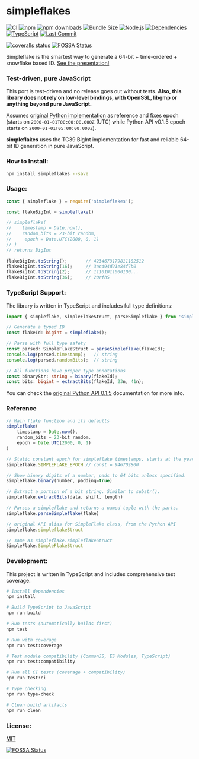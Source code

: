 # simpleflakes

[![CI](https://github.com/leodutra/simpleflakes/actions/workflows/ci.yml/badge.svg)](https://github.com/leodutra/simpleflakes/actions/workflows/ci.yml)
[![npm][npm-badge]][npm-link]
[![npm downloads](https://img.shields.io/npm/dm/simpleflakes.svg?style=flat)](https://www.npmjs.com/package/simpleflakes)
[![Bundle Size](https://img.shields.io/bundlephobia/minzip/simpleflakes?style=flat)](https://bundlephobia.com/package/simpleflakes)
[![Node.js](https://img.shields.io/badge/node-%3E%3D16.0.0-brightgreen.svg?style=flat)](https://nodejs.org/)
[![Dependencies](https://img.shields.io/badge/dependencies-0-green.svg?style=flat)](https://www.npmjs.com/package/simpleflakes)
[![TypeScript](https://img.shields.io/badge/TypeScript-Ready-blue.svg)](https://www.typescriptlang.org/)
[![Last Commit](https://img.shields.io/github/last-commit/leodutra/simpleflakes.svg?style=flat)](https://github.com/leodutra/simpleflakes)
<!-- [![codacy quality][codacy-quality-badge]][codacy-quality-link]
[![codacy coverage][codacy-coverage-badge]][codacy-coverage-link] -->
[![coveralls status][coveralls-badge]][coveralls-link] [![FOSSA Status](https://app.fossa.io/api/projects/git%2Bgithub.com%2Fleodutra%2Fsimpleflakes.svg?type=shield)](https://app.fossa.io/projects/git%2Bgithub.com%2Fleodutra%2Fsimpleflakes?ref=badge_shield)

Simpleflake is the smartest way to generate a 64-bit + time-ordered + snowflake based ID. [See the presentation!](http://akmanalp.com/simpleflake_presentation/)

### Test-driven, pure JavaScript
This port is test-driven and no release goes out without tests.
**Also, this library does not rely on low-level bindings, with OpenSSL, libgmp or anything beyond pure JavaScript.**

Assumes [original Python implementation](https://simpleflake.readthedocs.org/en/latest/) as reference and fixes epoch (starts on `2000-01-01T00:00:00.000Z` (UTC) while Python API v0.1.5 epoch starts on `2000-01-01T05:00:00.000Z`).

**simpleflakes** uses the TC39 BigInt implementation for fast and reliable 64-bit ID generation in pure JavaScript.

### How to Install:

```sh
npm install simpleflakes --save
```

### Usage:
```js
const { simpleflake } = require('simpleflakes');

const flakeBigInt = simpleflake()

// simpleflake(
//    timestamp = Date.now(),
//    random_bits = 23-bit random,
//     epoch = Date.UTC(2000, 0, 1)
// )
// returns BigInt

flakeBigInt.toString();       // 4234673179811182512
flakeBigInt.toString(16);     // 3ac494d21e84f7b0
flakeBigInt.toString(2);      // 11101011000100...
flakeBigInt.toString(36);     // 20rfh5
```

### TypeScript Support:
The library is written in TypeScript and includes full type definitions:

```typescript
import { simpleflake, SimpleFlakeStruct, parseSimpleflake } from 'simpleflakes';

// Generate a typed ID
const flakeId: bigint = simpleflake();

// Parse with full type safety
const parsed: SimpleFlakeStruct = parseSimpleflake(flakeId);
console.log(parsed.timestamp);   // string
console.log(parsed.randomBits);  // string

// All functions have proper type annotations
const binaryStr: string = binary(flakeId);
const bits: bigint = extractBits(flakeId, 23n, 41n);
```

You can check the [original Python API 0.1.5](https://simpleflake.readthedocs.org/en/latest/) documentation for more info.


### Reference
```js
// Main flake function and its defaults
simpleflake(
    timestamp = Date.now(),
    random_bits = 23-bit random,
    epoch = Date.UTC(2000, 0, 1)
)

// Static constant epoch for simpleflake timestamps, starts at the year 2000
simpleflake.SIMPLEFLAKE_EPOCH // const = 946702800

// Show binary digits of a number, pads to 64 bits unless specified.
simpleflake.binary(number, padding=true)

// Extract a portion of a bit string. Similar to substr().
simpleflake.extractBits(data, shift, length)

// Parses a simpleflake and returns a named tuple with the parts.
simpleflake.parseSimpleflake(flake)

// original API alias for SimpleFlake class, from the Python API
simpleflake.simpleflakeStruct

// same as simpleflake.simpleflakeStruct
SimpleFlake.SimpleFlakeStruct
```

### Development:

This project is written in TypeScript and includes comprehensive test coverage.

```sh
# Install dependencies
npm install

# Build TypeScript to JavaScript
npm run build

# Run tests (automatically builds first)
npm test

# Run with coverage
npm run test:coverage

# Test module compatibility (CommonJS, ES Modules, TypeScript)
npm run test:compatibility

# Run all CI tests (coverage + compatibility)
npm run test:ci

# Type checking
npm run type-check

# Clean build artifacts
npm run clean
```

### License:

[MIT](https://raw.githubusercontent.com/leodutra/simpleflakes/master/LICENSE)

[npm-badge]: https://img.shields.io/npm/v/simpleflakes.svg?style=flat
[codacy-coverage-badge]: https://api.codacy.com/project/badge/Coverage/f71ef817e5f14a9ab3b8b2cb6fabf51a
[codacy-quality-badge]: https://api.codacy.com/project/badge/Grade/f71ef817e5f14a9ab3b8b2cb6fabf51a
[coveralls-badge]: https://img.shields.io/coveralls/leodutra/simpleflakes.svg?style=flat

[npm-link]: https://www.npmjs.com/package/simpleflakes
[codacy-quality-link]: https://www.codacy.com/app/leodutra/simpleflakes
[codacy-coverage-link]: https://www.codacy.com/app/leodutra/simpleflakes?utm_source=github.com&utm_medium=referral&utm_content=leodutra/simpleflakes&utm_campaign=Badge_Coverage
[coveralls-link]: https://coveralls.io/github/leodutra/simpleflakes


[![FOSSA Status](https://app.fossa.io/api/projects/git%2Bgithub.com%2Fleodutra%2Fsimpleflakes.svg?type=large)](https://app.fossa.io/projects/git%2Bgithub.com%2Fleodutra%2Fsimpleflakes?ref=badge_large)
